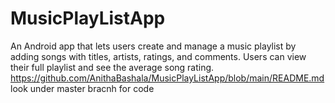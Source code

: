 # MusicPlayListApp
An Android app that lets users create and manage a music playlist by adding songs with titles, artists, ratings, and comments. Users can view their full playlist and see the average song rating. 
https://github.com/AnithaBashala/MusicPlayListApp/blob/main/README.md
look under master bracnh for code
